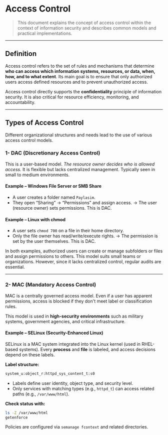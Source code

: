 # Access Control
> This document explains the concept of access control within the context of information security and describes common models and practical implementations.

---

## Definition
Access control refers to the set of rules and mechanisms that determine **who can access which information systems, resources, or data, when, how, and to what extent**.
Its main goal is to ensure that only authorized users access defined resources and to prevent unauthorized access.

Access control directly supports the **confidentiality** principle of information security.
It is also critical for resource efficiency, monitoring, and accountability.

---

## Types of Access Control
Different organizational structures and needs lead to the use of various access control models.

### 1- DAC (Discretionary Access Control)
This is a user-based model. *The resource owner decides who is allowed access.*
It is flexible but lacks centralized management. Typically seen in small to medium environments.

#### Example – Windows File Server or SMB Share
- A user creates a folder named `Paylasim`.
- They open “Sharing” → “Permissions” and assign access.
-> The user (resource owner) sets permissions. This is DAC.

#### Example – Linux with chmod
- A user sets `chmod 700` on a file in their home directory.
- Only the file owner has read/write/execute rights.
-> The permission is set by the user themselves. This is DAC.

In both examples, authorized users can create or manage subfolders or files and assign permissions to others.
This model suits small teams or organizations. However, since it lacks centralized control, regular audits are essential.

---

### 2- MAC (Mandatory Access Control)
MAC is a centrally governed access model.
Even if a user has apparent permissions, access is blocked if they don't meet label or classification rules.

This model is used in **high-security environments** such as military systems, government agencies, and critical infrastructure.

#### Example – SELinux (Security-Enhanced Linux)
SELinux is a MAC system integrated into the Linux kernel (used in RHEL-based systems).
Every **process** and **file** is labeled, and access decisions depend on these labels.

**Label structure:**
```bash
system_u:object_r:httpd_sys_content_t:s0
```

- Labels define user identity, object type, and security level.
- Only services with matching types (e.g., `httpd_t`) can access related paths (e.g., `/var/www/html`).

**Check status with:**
```bash
ls -Z /var/www/html
getenforce
```
Policies are configured via `semanage fcontext` and related directories.

